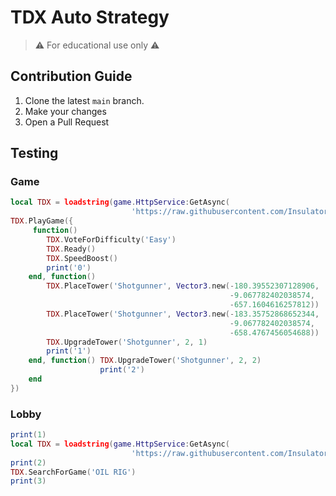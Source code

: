 # TDX Auto Strategy

> ⚠ For educational use only ⚠

## Contribution Guide

1. Clone the latest `main` branch.
2. Make your changes
3. Open a Pull Request

## Testing

### Game

```lua
local TDX = loadstring(game.HttpService:GetAsync(
                           'https://raw.githubusercontent.com/InsulatorGMan/tdx_auto_strat/main/src/Core_Game.lua'))()
TDX.PlayGame({
     function()
        TDX.VoteForDifficulty('Easy')
        TDX.Ready()
        TDX.SpeedBoost()
        print('0')
    end, function()
        TDX.PlaceTower('Shotgunner', Vector3.new(-180.39552307128906,
                                                 -9.067782402038574,
                                                 -657.1604616257812))
        TDX.PlaceTower('Shotgunner', Vector3.new(-183.35752868652344,
                                                 -9.067782402038574,
                                                 -658.4767456054688))
        TDX.UpgradeTower('Shotgunner', 2, 1)
        print('1')
    end, function() TDX.UpgradeTower('Shotgunner', 2, 2)
                    print('2') 
    end
})

```

### Lobby

```lua
print(1)
local TDX = loadstring(game.HttpService:GetAsync(
                           'https://raw.githubusercontent.com/InsulatorGMan/tdx_auto_strat/main/src/Core_Lobby.lua'))()
print(2)
TDX.SearchForGame('OIL RIG')
print(3)
```
